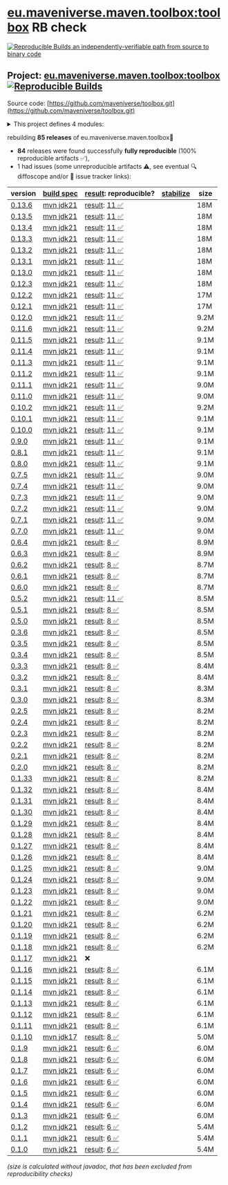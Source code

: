 [eu.maveniverse.maven.toolbox:toolbox](https://central.sonatype.com/artifact/eu.maveniverse.maven.toolbox/toolbox/versions) RB check
=======

[![Reproducible Builds](https://reproducible-builds.org/images/logos/rb.svg) an independently-verifiable path from source to binary code](https://reproducible-builds.org/)

## Project: [eu.maveniverse.maven.toolbox:toolbox](https://central.sonatype.com/artifact/eu.maveniverse.maven.toolbox/toolbox/versions) [![Reproducible Builds](https://img.shields.io/endpoint?url=https://raw.githubusercontent.com/jvm-repo-rebuild/reproducible-central/master/content/eu/maveniverse/maven/toolbox/badge.json)](https://github.com/jvm-repo-rebuild/reproducible-central/blob/master/content/eu/maveniverse/maven/toolbox/README.md)

Source code: [https://github.com/maveniverse/toolbox.git](https://github.com/maveniverse/toolbox.git)

<details><summary>This project defines 4 modules:</summary>

* [eu.maveniverse.maven.plugins:toolbox](https://central.sonatype.com/artifact/eu.maveniverse.maven.plugins/toolbox/overview)
* [eu.maveniverse.maven.toolbox:mvnsh](https://central.sonatype.com/artifact/eu.maveniverse.maven.toolbox/mvnsh/overview)
* [eu.maveniverse.maven.toolbox:shared](https://central.sonatype.com/artifact/eu.maveniverse.maven.toolbox/shared/overview)
* [eu.maveniverse.maven.toolbox:toolbox](https://central.sonatype.com/artifact/eu.maveniverse.maven.toolbox/toolbox/overview)
</details>

rebuilding **85 releases** of eu.maveniverse.maven.toolbox:toolbox:
- **84** releases were found successfully **fully reproducible** (100% reproducible artifacts :white_check_mark:),
- 1 had issues (some unreproducible artifacts :warning:, see eventual :mag: diffoscope and/or :memo: issue tracker links):

| version | [build spec](/BUILDSPEC.md) | [result](https://reproducible-builds.org/docs/jvm/): reproducible? | [stabilize](https://github.com/google/oss-rebuild/blob/main/cmd/stabilize/README.md) | size |
| -- | --------- | ------ | ------ | -- |
| [0.13.6](https://central.sonatype.com/artifact/eu.maveniverse.maven.toolbox/toolbox/0.13.6/pom) | [mvn jdk21](toolbox-0.13.6.buildspec) | [result](toolbox-0.13.6.buildinfo): [11 :white_check_mark: ](toolbox-0.13.6.buildcompare) | | 18M |
| [0.13.5](https://central.sonatype.com/artifact/eu.maveniverse.maven.toolbox/toolbox/0.13.5/pom) | [mvn jdk21](toolbox-0.13.5.buildspec) | [result](toolbox-0.13.5.buildinfo): [11 :white_check_mark: ](toolbox-0.13.5.buildcompare) | | 18M |
| [0.13.4](https://central.sonatype.com/artifact/eu.maveniverse.maven.toolbox/toolbox/0.13.4/pom) | [mvn jdk21](toolbox-0.13.4.buildspec) | [result](toolbox-0.13.4.buildinfo): [11 :white_check_mark: ](toolbox-0.13.4.buildcompare) | | 18M |
| [0.13.3](https://central.sonatype.com/artifact/eu.maveniverse.maven.toolbox/toolbox/0.13.3/pom) | [mvn jdk21](toolbox-0.13.3.buildspec) | [result](toolbox-0.13.3.buildinfo): [11 :white_check_mark: ](toolbox-0.13.3.buildcompare) | | 18M |
| [0.13.2](https://central.sonatype.com/artifact/eu.maveniverse.maven.toolbox/toolbox/0.13.2/pom) | [mvn jdk21](toolbox-0.13.2.buildspec) | [result](toolbox-0.13.2.buildinfo): [11 :white_check_mark: ](toolbox-0.13.2.buildcompare) | | 18M |
| [0.13.1](https://central.sonatype.com/artifact/eu.maveniverse.maven.toolbox/toolbox/0.13.1/pom) | [mvn jdk21](toolbox-0.13.1.buildspec) | [result](toolbox-0.13.1.buildinfo): [11 :white_check_mark: ](toolbox-0.13.1.buildcompare) | | 18M |
| [0.13.0](https://central.sonatype.com/artifact/eu.maveniverse.maven.toolbox/toolbox/0.13.0/pom) | [mvn jdk21](toolbox-0.13.0.buildspec) | [result](toolbox-0.13.0.buildinfo): [11 :white_check_mark: ](toolbox-0.13.0.buildcompare) | | 18M |
| [0.12.3](https://central.sonatype.com/artifact/eu.maveniverse.maven.toolbox/toolbox/0.12.3/pom) | [mvn jdk21](toolbox-0.12.3.buildspec) | [result](toolbox-0.12.3.buildinfo): [11 :white_check_mark: ](toolbox-0.12.3.buildcompare) | | 18M |
| [0.12.2](https://central.sonatype.com/artifact/eu.maveniverse.maven.toolbox/toolbox/0.12.2/pom) | [mvn jdk21](toolbox-0.12.2.buildspec) | [result](toolbox-0.12.2.buildinfo): [11 :white_check_mark: ](toolbox-0.12.2.buildcompare) | | 17M |
| [0.12.1](https://central.sonatype.com/artifact/eu.maveniverse.maven.toolbox/toolbox/0.12.1/pom) | [mvn jdk21](toolbox-0.12.1.buildspec) | [result](toolbox-0.12.1.buildinfo): [11 :white_check_mark: ](toolbox-0.12.1.buildcompare) | | 17M |
| [0.12.0](https://central.sonatype.com/artifact/eu.maveniverse.maven.toolbox/toolbox/0.12.0/pom) | [mvn jdk21](toolbox-0.12.0.buildspec) | [result](toolbox-0.12.0.buildinfo): [11 :white_check_mark: ](toolbox-0.12.0.buildcompare) | | 9.2M |
| [0.11.6](https://central.sonatype.com/artifact/eu.maveniverse.maven.toolbox/toolbox/0.11.6/pom) | [mvn jdk21](toolbox-0.11.6.buildspec) | [result](toolbox-0.11.6.buildinfo): [11 :white_check_mark: ](toolbox-0.11.6.buildcompare) | | 9.2M |
| [0.11.5](https://central.sonatype.com/artifact/eu.maveniverse.maven.toolbox/toolbox/0.11.5/pom) | [mvn jdk21](toolbox-0.11.5.buildspec) | [result](toolbox-0.11.5.buildinfo): [11 :white_check_mark: ](toolbox-0.11.5.buildcompare) | | 9.1M |
| [0.11.4](https://central.sonatype.com/artifact/eu.maveniverse.maven.toolbox/toolbox/0.11.4/pom) | [mvn jdk21](toolbox-0.11.4.buildspec) | [result](toolbox-0.11.4.buildinfo): [11 :white_check_mark: ](toolbox-0.11.4.buildcompare) | | 9.1M |
| [0.11.3](https://central.sonatype.com/artifact/eu.maveniverse.maven.toolbox/toolbox/0.11.3/pom) | [mvn jdk21](toolbox-0.11.3.buildspec) | [result](toolbox-0.11.3.buildinfo): [11 :white_check_mark: ](toolbox-0.11.3.buildcompare) | | 9.1M |
| [0.11.2](https://central.sonatype.com/artifact/eu.maveniverse.maven.toolbox/toolbox/0.11.2/pom) | [mvn jdk21](toolbox-0.11.2.buildspec) | [result](toolbox-0.11.2.buildinfo): [11 :white_check_mark: ](toolbox-0.11.2.buildcompare) | | 9.1M |
| [0.11.1](https://central.sonatype.com/artifact/eu.maveniverse.maven.toolbox/toolbox/0.11.1/pom) | [mvn jdk21](toolbox-0.11.1.buildspec) | [result](toolbox-0.11.1.buildinfo): [11 :white_check_mark: ](toolbox-0.11.1.buildcompare) | | 9.0M |
| [0.11.0](https://central.sonatype.com/artifact/eu.maveniverse.maven.toolbox/toolbox/0.11.0/pom) | [mvn jdk21](toolbox-0.11.0.buildspec) | [result](toolbox-0.11.0.buildinfo): [11 :white_check_mark: ](toolbox-0.11.0.buildcompare) | | 9.0M |
| [0.10.2](https://central.sonatype.com/artifact/eu.maveniverse.maven.toolbox/toolbox/0.10.2/pom) | [mvn jdk21](toolbox-0.10.2.buildspec) | [result](toolbox-0.10.2.buildinfo): [11 :white_check_mark: ](toolbox-0.10.2.buildcompare) | | 9.2M |
| [0.10.1](https://central.sonatype.com/artifact/eu.maveniverse.maven.toolbox/toolbox/0.10.1/pom) | [mvn jdk21](toolbox-0.10.1.buildspec) | [result](toolbox-0.10.1.buildinfo): [11 :white_check_mark: ](toolbox-0.10.1.buildcompare) | | 9.1M |
| [0.10.0](https://central.sonatype.com/artifact/eu.maveniverse.maven.toolbox/toolbox/0.10.0/pom) | [mvn jdk21](toolbox-0.10.0.buildspec) | [result](toolbox-0.10.0.buildinfo): [11 :white_check_mark: ](toolbox-0.10.0.buildcompare) | | 9.1M |
| [0.9.0](https://central.sonatype.com/artifact/eu.maveniverse.maven.toolbox/toolbox/0.9.0/pom) | [mvn jdk21](toolbox-0.9.0.buildspec) | [result](toolbox-0.9.0.buildinfo): [11 :white_check_mark: ](toolbox-0.9.0.buildcompare) | | 9.1M |
| [0.8.1](https://central.sonatype.com/artifact/eu.maveniverse.maven.toolbox/toolbox/0.8.1/pom) | [mvn jdk21](toolbox-0.8.1.buildspec) | [result](toolbox-0.8.1.buildinfo): [11 :white_check_mark: ](toolbox-0.8.1.buildcompare) | | 9.1M |
| [0.8.0](https://central.sonatype.com/artifact/eu.maveniverse.maven.toolbox/toolbox/0.8.0/pom) | [mvn jdk21](toolbox-0.8.0.buildspec) | [result](toolbox-0.8.0.buildinfo): [11 :white_check_mark: ](toolbox-0.8.0.buildcompare) | | 9.1M |
| [0.7.5](https://central.sonatype.com/artifact/eu.maveniverse.maven.toolbox/toolbox/0.7.5/pom) | [mvn jdk21](toolbox-0.7.5.buildspec) | [result](toolbox-0.7.5.buildinfo): [11 :white_check_mark: ](toolbox-0.7.5.buildcompare) | | 9.0M |
| [0.7.4](https://central.sonatype.com/artifact/eu.maveniverse.maven.toolbox/toolbox/0.7.4/pom) | [mvn jdk21](toolbox-0.7.4.buildspec) | [result](toolbox-0.7.4.buildinfo): [11 :white_check_mark: ](toolbox-0.7.4.buildcompare) | | 9.0M |
| [0.7.3](https://central.sonatype.com/artifact/eu.maveniverse.maven.toolbox/toolbox/0.7.3/pom) | [mvn jdk21](toolbox-0.7.3.buildspec) | [result](toolbox-0.7.3.buildinfo): [11 :white_check_mark: ](toolbox-0.7.3.buildcompare) | | 9.0M |
| [0.7.2](https://central.sonatype.com/artifact/eu.maveniverse.maven.toolbox/toolbox/0.7.2/pom) | [mvn jdk21](toolbox-0.7.2.buildspec) | [result](toolbox-0.7.2.buildinfo): [11 :white_check_mark: ](toolbox-0.7.2.buildcompare) | | 9.0M |
| [0.7.1](https://central.sonatype.com/artifact/eu.maveniverse.maven.toolbox/toolbox/0.7.1/pom) | [mvn jdk21](toolbox-0.7.1.buildspec) | [result](toolbox-0.7.1.buildinfo): [11 :white_check_mark: ](toolbox-0.7.1.buildcompare) | | 9.0M |
| [0.7.0](https://central.sonatype.com/artifact/eu.maveniverse.maven.toolbox/toolbox/0.7.0/pom) | [mvn jdk21](toolbox-0.7.0.buildspec) | [result](toolbox-0.7.0.buildinfo): [11 :white_check_mark: ](toolbox-0.7.0.buildcompare) | | 9.0M |
| [0.6.4](https://central.sonatype.com/artifact/eu.maveniverse.maven.toolbox/toolbox/0.6.4/pom) | [mvn jdk21](toolbox-0.6.4.buildspec) | [result](toolbox-0.6.4.buildinfo): [8 :white_check_mark: ](toolbox-0.6.4.buildcompare) | | 8.9M |
| [0.6.3](https://central.sonatype.com/artifact/eu.maveniverse.maven.toolbox/toolbox/0.6.3/pom) | [mvn jdk21](toolbox-0.6.3.buildspec) | [result](toolbox-0.6.3.buildinfo): [8 :white_check_mark: ](toolbox-0.6.3.buildcompare) | | 8.9M |
| [0.6.2](https://central.sonatype.com/artifact/eu.maveniverse.maven.toolbox/toolbox/0.6.2/pom) | [mvn jdk21](toolbox-0.6.2.buildspec) | [result](toolbox-0.6.2.buildinfo): [8 :white_check_mark: ](toolbox-0.6.2.buildcompare) | | 8.7M |
| [0.6.1](https://central.sonatype.com/artifact/eu.maveniverse.maven.toolbox/toolbox/0.6.1/pom) | [mvn jdk21](toolbox-0.6.1.buildspec) | [result](toolbox-0.6.1.buildinfo): [8 :white_check_mark: ](toolbox-0.6.1.buildcompare) | | 8.7M |
| [0.6.0](https://central.sonatype.com/artifact/eu.maveniverse.maven.toolbox/toolbox/0.6.0/pom) | [mvn jdk21](toolbox-0.6.0.buildspec) | [result](toolbox-0.6.0.buildinfo): [8 :white_check_mark: ](toolbox-0.6.0.buildcompare) | | 8.7M |
| [0.5.2](https://central.sonatype.com/artifact/eu.maveniverse.maven.toolbox/toolbox/0.5.2/pom) | [mvn jdk21](toolbox-0.5.2.buildspec) | [result](toolbox-0.5.2.buildinfo): [11 :white_check_mark: ](toolbox-0.5.2.buildcompare) | | 8.5M |
| [0.5.1](https://central.sonatype.com/artifact/eu.maveniverse.maven.toolbox/toolbox/0.5.1/pom) | [mvn jdk21](toolbox-0.5.1.buildspec) | [result](toolbox-0.5.1.buildinfo): [8 :white_check_mark: ](toolbox-0.5.1.buildcompare) | | 8.5M |
| [0.5.0](https://central.sonatype.com/artifact/eu.maveniverse.maven.toolbox/toolbox/0.5.0/pom) | [mvn jdk21](toolbox-0.5.0.buildspec) | [result](toolbox-0.5.0.buildinfo): [8 :white_check_mark: ](toolbox-0.5.0.buildcompare) | | 8.5M |
| [0.3.6](https://central.sonatype.com/artifact/eu.maveniverse.maven.toolbox/toolbox/0.3.6/pom) | [mvn jdk21](toolbox-0.3.6.buildspec) | [result](toolbox-0.3.6.buildinfo): [8 :white_check_mark: ](toolbox-0.3.6.buildcompare) | | 8.5M |
| [0.3.5](https://central.sonatype.com/artifact/eu.maveniverse.maven.toolbox/toolbox/0.3.5/pom) | [mvn jdk21](toolbox-0.3.5.buildspec) | [result](toolbox-0.3.5.buildinfo): [8 :white_check_mark: ](toolbox-0.3.5.buildcompare) | | 8.5M |
| [0.3.4](https://central.sonatype.com/artifact/eu.maveniverse.maven.toolbox/toolbox/0.3.4/pom) | [mvn jdk21](toolbox-0.3.4.buildspec) | [result](toolbox-0.3.4.buildinfo): [8 :white_check_mark: ](toolbox-0.3.4.buildcompare) | | 8.5M |
| [0.3.3](https://central.sonatype.com/artifact/eu.maveniverse.maven.toolbox/toolbox/0.3.3/pom) | [mvn jdk21](toolbox-0.3.3.buildspec) | [result](toolbox-0.3.3.buildinfo): [8 :white_check_mark: ](toolbox-0.3.3.buildcompare) | | 8.4M |
| [0.3.2](https://central.sonatype.com/artifact/eu.maveniverse.maven.toolbox/toolbox/0.3.2/pom) | [mvn jdk21](toolbox-0.3.2.buildspec) | [result](toolbox-0.3.2.buildinfo): [8 :white_check_mark: ](toolbox-0.3.2.buildcompare) | | 8.4M |
| [0.3.1](https://central.sonatype.com/artifact/eu.maveniverse.maven.toolbox/toolbox/0.3.1/pom) | [mvn jdk21](toolbox-0.3.1.buildspec) | [result](toolbox-0.3.1.buildinfo): [8 :white_check_mark: ](toolbox-0.3.1.buildcompare) | | 8.3M |
| [0.3.0](https://central.sonatype.com/artifact/eu.maveniverse.maven.toolbox/toolbox/0.3.0/pom) | [mvn jdk21](toolbox-0.3.0.buildspec) | [result](toolbox-0.3.0.buildinfo): [8 :white_check_mark: ](toolbox-0.3.0.buildcompare) | | 8.3M |
| [0.2.5](https://central.sonatype.com/artifact/eu.maveniverse.maven.toolbox/toolbox/0.2.5/pom) | [mvn jdk21](toolbox-0.2.5.buildspec) | [result](toolbox-0.2.5.buildinfo): [8 :white_check_mark: ](toolbox-0.2.5.buildcompare) | | 8.2M |
| [0.2.4](https://central.sonatype.com/artifact/eu.maveniverse.maven.toolbox/toolbox/0.2.4/pom) | [mvn jdk21](toolbox-0.2.4.buildspec) | [result](toolbox-0.2.4.buildinfo): [8 :white_check_mark: ](toolbox-0.2.4.buildcompare) | | 8.2M |
| [0.2.3](https://central.sonatype.com/artifact/eu.maveniverse.maven.toolbox/toolbox/0.2.3/pom) | [mvn jdk21](toolbox-0.2.3.buildspec) | [result](toolbox-0.2.3.buildinfo): [8 :white_check_mark: ](toolbox-0.2.3.buildcompare) | | 8.2M |
| [0.2.2](https://central.sonatype.com/artifact/eu.maveniverse.maven.toolbox/toolbox/0.2.2/pom) | [mvn jdk21](toolbox-0.2.2.buildspec) | [result](toolbox-0.2.2.buildinfo): [8 :white_check_mark: ](toolbox-0.2.2.buildcompare) | | 8.2M |
| [0.2.1](https://central.sonatype.com/artifact/eu.maveniverse.maven.toolbox/toolbox/0.2.1/pom) | [mvn jdk21](toolbox-0.2.1.buildspec) | [result](toolbox-0.2.1.buildinfo): [8 :white_check_mark: ](toolbox-0.2.1.buildcompare) | | 8.2M |
| [0.2.0](https://central.sonatype.com/artifact/eu.maveniverse.maven.toolbox/toolbox/0.2.0/pom) | [mvn jdk21](toolbox-0.2.0.buildspec) | [result](toolbox-0.2.0.buildinfo): [8 :white_check_mark: ](toolbox-0.2.0.buildcompare) | | 8.2M |
| [0.1.33](https://central.sonatype.com/artifact/eu.maveniverse.maven.toolbox/toolbox/0.1.33/pom) | [mvn jdk21](toolbox-0.1.33.buildspec) | [result](toolbox-0.1.33.buildinfo): [8 :white_check_mark: ](toolbox-0.1.33.buildcompare) | | 8.2M |
| [0.1.32](https://central.sonatype.com/artifact/eu.maveniverse.maven.toolbox/toolbox/0.1.32/pom) | [mvn jdk21](toolbox-0.1.32.buildspec) | [result](toolbox-0.1.32.buildinfo): [8 :white_check_mark: ](toolbox-0.1.32.buildcompare) | | 8.4M |
| [0.1.31](https://central.sonatype.com/artifact/eu.maveniverse.maven.toolbox/toolbox/0.1.31/pom) | [mvn jdk21](toolbox-0.1.31.buildspec) | [result](toolbox-0.1.31.buildinfo): [8 :white_check_mark: ](toolbox-0.1.31.buildcompare) | | 8.4M |
| [0.1.30](https://central.sonatype.com/artifact/eu.maveniverse.maven.toolbox/toolbox/0.1.30/pom) | [mvn jdk21](toolbox-0.1.30.buildspec) | [result](toolbox-0.1.30.buildinfo): [8 :white_check_mark: ](toolbox-0.1.30.buildcompare) | | 8.4M |
| [0.1.29](https://central.sonatype.com/artifact/eu.maveniverse.maven.toolbox/toolbox/0.1.29/pom) | [mvn jdk21](toolbox-0.1.29.buildspec) | [result](toolbox-0.1.29.buildinfo): [8 :white_check_mark: ](toolbox-0.1.29.buildcompare) | | 8.4M |
| [0.1.28](https://central.sonatype.com/artifact/eu.maveniverse.maven.toolbox/toolbox/0.1.28/pom) | [mvn jdk21](toolbox-0.1.28.buildspec) | [result](toolbox-0.1.28.buildinfo): [8 :white_check_mark: ](toolbox-0.1.28.buildcompare) | | 8.4M |
| [0.1.27](https://central.sonatype.com/artifact/eu.maveniverse.maven.toolbox/toolbox/0.1.27/pom) | [mvn jdk21](toolbox-0.1.27.buildspec) | [result](toolbox-0.1.27.buildinfo): [8 :white_check_mark: ](toolbox-0.1.27.buildcompare) | | 8.4M |
| [0.1.26](https://central.sonatype.com/artifact/eu.maveniverse.maven.toolbox/toolbox/0.1.26/pom) | [mvn jdk21](toolbox-0.1.26.buildspec) | [result](toolbox-0.1.26.buildinfo): [8 :white_check_mark: ](toolbox-0.1.26.buildcompare) | | 8.4M |
| [0.1.25](https://central.sonatype.com/artifact/eu.maveniverse.maven.toolbox/toolbox/0.1.25/pom) | [mvn jdk21](toolbox-0.1.25.buildspec) | [result](toolbox-0.1.25.buildinfo): [8 :white_check_mark: ](toolbox-0.1.25.buildcompare) | | 9.0M |
| [0.1.24](https://central.sonatype.com/artifact/eu.maveniverse.maven.toolbox/toolbox/0.1.24/pom) | [mvn jdk21](toolbox-0.1.24.buildspec) | [result](toolbox-0.1.24.buildinfo): [8 :white_check_mark: ](toolbox-0.1.24.buildcompare) | | 9.0M |
| [0.1.23](https://central.sonatype.com/artifact/eu.maveniverse.maven.toolbox/toolbox/0.1.23/pom) | [mvn jdk21](toolbox-0.1.23.buildspec) | [result](toolbox-0.1.23.buildinfo): [8 :white_check_mark: ](toolbox-0.1.23.buildcompare) | | 9.0M |
| [0.1.22](https://central.sonatype.com/artifact/eu.maveniverse.maven.toolbox/toolbox/0.1.22/pom) | [mvn jdk21](toolbox-0.1.22.buildspec) | [result](toolbox-0.1.22.buildinfo): [8 :white_check_mark: ](toolbox-0.1.22.buildcompare) | | 9.0M |
| [0.1.21](https://central.sonatype.com/artifact/eu.maveniverse.maven.toolbox/toolbox/0.1.21/pom) | [mvn jdk21](toolbox-0.1.21.buildspec) | [result](toolbox-0.1.21.buildinfo): [8 :white_check_mark: ](toolbox-0.1.21.buildcompare) | | 6.2M |
| [0.1.20](https://central.sonatype.com/artifact/eu.maveniverse.maven.toolbox/toolbox/0.1.20/pom) | [mvn jdk21](toolbox-0.1.20.buildspec) | [result](toolbox-0.1.20.buildinfo): [8 :white_check_mark: ](toolbox-0.1.20.buildcompare) | | 6.2M |
| [0.1.19](https://central.sonatype.com/artifact/eu.maveniverse.maven.toolbox/toolbox/0.1.19/pom) | [mvn jdk21](toolbox-0.1.19.buildspec) | [result](toolbox-0.1.19.buildinfo): [8 :white_check_mark: ](toolbox-0.1.19.buildcompare) | | 6.2M |
| [0.1.18](https://central.sonatype.com/artifact/eu.maveniverse.maven.toolbox/toolbox/0.1.18/pom) | [mvn jdk21](toolbox-0.1.18.buildspec) | [result](toolbox-0.1.18.buildinfo): [8 :white_check_mark: ](toolbox-0.1.18.buildcompare) | | 6.2M |
| [0.1.17](https://central.sonatype.com/artifact/eu.maveniverse.maven.toolbox/toolbox/0.1.17/pom) | [mvn jdk21](toolbox-0.1.17.buildspec) | :x: | |
| [0.1.16](https://central.sonatype.com/artifact/eu.maveniverse.maven.toolbox/toolbox/0.1.16/pom) | [mvn jdk21](toolbox-0.1.16.buildspec) | [result](toolbox-0.1.16.buildinfo): [8 :white_check_mark: ](toolbox-0.1.16.buildcompare) | | 6.1M |
| [0.1.15](https://central.sonatype.com/artifact/eu.maveniverse.maven.toolbox/toolbox/0.1.15/pom) | [mvn jdk21](toolbox-0.1.15.buildspec) | [result](toolbox-0.1.15.buildinfo): [8 :white_check_mark: ](toolbox-0.1.15.buildcompare) | | 6.1M |
| [0.1.14](https://central.sonatype.com/artifact/eu.maveniverse.maven.toolbox/toolbox/0.1.14/pom) | [mvn jdk21](toolbox-0.1.14.buildspec) | [result](toolbox-0.1.14.buildinfo): [8 :white_check_mark: ](toolbox-0.1.14.buildcompare) | | 6.1M |
| [0.1.13](https://central.sonatype.com/artifact/eu.maveniverse.maven.toolbox/toolbox/0.1.13/pom) | [mvn jdk21](toolbox-0.1.13.buildspec) | [result](toolbox-0.1.13.buildinfo): [8 :white_check_mark: ](toolbox-0.1.13.buildcompare) | | 6.1M |
| [0.1.12](https://central.sonatype.com/artifact/eu.maveniverse.maven.toolbox/toolbox/0.1.12/pom) | [mvn jdk21](toolbox-0.1.12.buildspec) | [result](toolbox-0.1.12.buildinfo): [8 :white_check_mark: ](toolbox-0.1.12.buildcompare) | | 6.1M |
| [0.1.11](https://central.sonatype.com/artifact/eu.maveniverse.maven.toolbox/toolbox/0.1.11/pom) | [mvn jdk21](toolbox-0.1.11.buildspec) | [result](toolbox-0.1.11.buildinfo): [8 :white_check_mark: ](toolbox-0.1.11.buildcompare) | | 6.1M |
| [0.1.10](https://central.sonatype.com/artifact/eu.maveniverse.maven.toolbox/toolbox/0.1.10/pom) | [mvn jdk17](toolbox-0.1.10.buildspec) | [result](toolbox-0.1.10.buildinfo): [8 :white_check_mark: ](toolbox-0.1.10.buildcompare) | | 5.0M |
| [0.1.9](https://central.sonatype.com/artifact/eu.maveniverse.maven.toolbox/toolbox/0.1.9/pom) | [mvn jdk21](toolbox-0.1.9.buildspec) | [result](toolbox-0.1.9.buildinfo): [6 :white_check_mark: ](toolbox-0.1.9.buildcompare) | | 6.0M |
| [0.1.8](https://central.sonatype.com/artifact/eu.maveniverse.maven.toolbox/toolbox/0.1.8/pom) | [mvn jdk21](toolbox-0.1.8.buildspec) | [result](toolbox-0.1.8.buildinfo): [6 :white_check_mark: ](toolbox-0.1.8.buildcompare) | | 6.0M |
| [0.1.7](https://central.sonatype.com/artifact/eu.maveniverse.maven.toolbox/toolbox/0.1.7/pom) | [mvn jdk21](toolbox-0.1.7.buildspec) | [result](toolbox-0.1.7.buildinfo): [6 :white_check_mark: ](toolbox-0.1.7.buildcompare) | | 6.0M |
| [0.1.6](https://central.sonatype.com/artifact/eu.maveniverse.maven.toolbox/toolbox/0.1.6/pom) | [mvn jdk21](toolbox-0.1.6.buildspec) | [result](toolbox-0.1.6.buildinfo): [6 :white_check_mark: ](toolbox-0.1.6.buildcompare) | | 6.0M |
| [0.1.5](https://central.sonatype.com/artifact/eu.maveniverse.maven.toolbox/toolbox/0.1.5/pom) | [mvn jdk21](toolbox-0.1.5.buildspec) | [result](toolbox-0.1.5.buildinfo): [6 :white_check_mark: ](toolbox-0.1.5.buildcompare) | | 6.0M |
| [0.1.4](https://central.sonatype.com/artifact/eu.maveniverse.maven.toolbox/toolbox/0.1.4/pom) | [mvn jdk21](toolbox-0.1.4.buildspec) | [result](toolbox-0.1.4.buildinfo): [6 :white_check_mark: ](toolbox-0.1.4.buildcompare) | | 6.0M |
| [0.1.3](https://central.sonatype.com/artifact/eu.maveniverse.maven.toolbox/toolbox/0.1.3/pom) | [mvn jdk21](toolbox-0.1.3.buildspec) | [result](toolbox-0.1.3.buildinfo): [6 :white_check_mark: ](toolbox-0.1.3.buildcompare) | | 6.0M |
| [0.1.2](https://central.sonatype.com/artifact/eu.maveniverse.maven.toolbox/toolbox/0.1.2/pom) | [mvn jdk21](toolbox-0.1.2.buildspec) | [result](toolbox-0.1.2.buildinfo): [6 :white_check_mark: ](toolbox-0.1.2.buildcompare) | | 5.4M |
| [0.1.1](https://central.sonatype.com/artifact/eu.maveniverse.maven.toolbox/toolbox/0.1.1/pom) | [mvn jdk21](toolbox-0.1.1.buildspec) | [result](toolbox-0.1.1.buildinfo): [6 :white_check_mark: ](toolbox-0.1.1.buildcompare) | | 5.4M |
| [0.1.0](https://central.sonatype.com/artifact/eu.maveniverse.maven.toolbox/toolbox/0.1.0/pom) | [mvn jdk21](toolbox-0.1.0.buildspec) | [result](toolbox-0.1.0.buildinfo): [6 :white_check_mark: ](toolbox-0.1.0.buildcompare) | | 5.4M |

<i>(size is calculated without javadoc, that has been excluded from reproducibility checks)</i>
